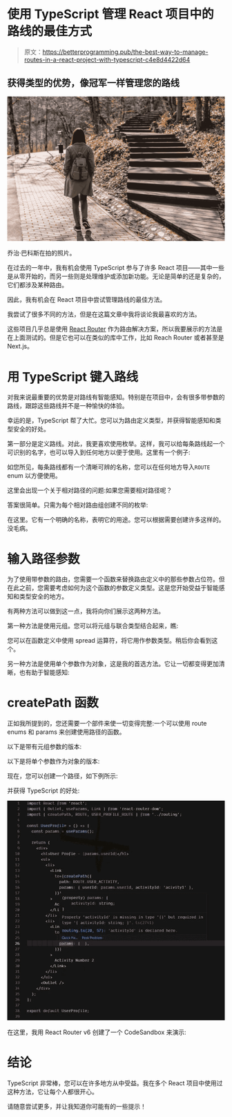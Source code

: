 # 使用 TypeScript 管理 React 项目中的路线的最佳方式

> 原文：<https://betterprogramming.pub/the-best-way-to-manage-routes-in-a-react-project-with-typescript-c4e8d4422d64>

## 获得类型的优势，像冠军一样管理您的路线

![](img/7720317bbe89adbfb8015cfd7975bf3c.png)

乔治·巴科斯在拍的照片。

在过去的一年中，我有机会使用 TypeScript 参与了许多 React 项目——其中一些是从零开始的，而另一些则是处理维护或添加新功能。无论是简单的还是复杂的，它们都涉及某种路由。

因此，我有机会在 React 项目中尝试管理路线的最佳方法。

我尝试了很多不同的方法，但是在这篇文章中我将谈论我最喜欢的方法。

这些项目几乎总是使用 [React Router](https://reactrouter.com/) 作为路由解决方案，所以我要展示的方法是在上面测试的。但是它也可以在类似的库中工作，比如 Reach Router 或者甚至是 Next.js。

# 用 TypeScript 键入路线

对我来说最重要的优势是对路线有智能感知。特别是在项目中，会有很多带参数的路线，跟踪这些路线并不是一种愉快的体验。

幸运的是，TypeScript 帮了大忙。您可以为路由定义类型，并获得智能感知和类型安全的好处。

第一部分是定义路线。对此，我更喜欢使用枚举。这样，我可以给每条路线起一个可识别的名字，也可以导入到任何地方以便于使用。这里有一个例子:

如您所见，每条路线都有一个清晰可辨的名称，您可以在任何地方导入`ROUTE` enum 以方便使用。

这里会出现一个关于相对路径的问题:如果您需要相对路径呢？

答案很简单。只需为每个相对路由组创建不同的枚举:

在这里。它有一个明确的名称，表明它的用途。您可以根据需要创建许多这样的。没毛病。

# 输入路径参数

为了使用带参数的路由，您需要一个函数来替换路由定义中的那些参数占位符。但在此之前，您需要考虑如何为这个函数的参数定义类型。这是您开始受益于智能感知和类型安全的地方。

有两种方法可以做到这一点，我将向你们展示这两种方法。

第一种方法是使用元组。您可以将元组与联合类型结合起来，瞧:

您可以在函数定义中使用 spread 运算符，将它用作参数类型。稍后你会看到这个。

另一种方法是使用单个参数作为对象，这是我的首选方法。它让一切都变得更加清晰，也有助于智能感知:

# createPath 函数

正如我所提到的，您还需要一个部件来使一切变得完整:一个可以使用 route enums 和 params 来创建使用路径的函数。

以下是带有元组参数的版本:

以下是将单个参数作为对象的版本:

现在，您可以创建一个路径，如下例所示:

并获得 TypeScript 的好处:

![](img/d6e665a9a69f16ee0cebbc20b47e90d9.png)

在这里，我用 React Router v6 创建了一个 CodeSandbox 来演示:

# 结论

TypeScript 非常棒，您可以在许多地方从中受益。我在多个 React 项目中使用过这种方法，它让每个人都很开心。

请随意尝试更多，并让我知道你可能有的一些提示！